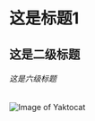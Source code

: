 # 这是标题1
## 这是二级标题
###### 这是六级标题
![Image of Yaktocat](https://octodex.github.com/images/yaktocat.png)
